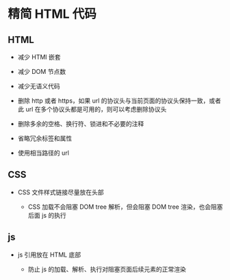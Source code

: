 # 精简 HTML 代码

## HTML

- 减少 HTMl 嵌套

- 减少 DOM 节点数

- 减少无语义代码

- 删除 http 或者 https，如果 url 的协议头与当前页面的协议头保持一致，或者此 url 在多个协议头都是可用的，则可以考虑删除协议头

- 删除多余的空格、换行符、锁进和不必要的注释

- 省略冗余标签和属性

- 使用相当路径的 url

## CSS

- CSS 文件样式链接尽量放在头部

  - CSS 加载不会阻塞 DOM tree 解析，但会阻塞 DOM tree 渲染，也会阻塞后面 js 的执行

## js

- js 引用放在 HTML 底部

  - 防止 js 的加载、解析、执行对阻塞页面后续元素的正常渲染